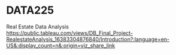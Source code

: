 # DATA225
Real Estate Data Analysis
https://public.tableau.com/views/DB_Final_Project-RealestateAnalysis_16383304876840/Introduction?:language=en-US&:display_count=n&:origin=viz_share_link
